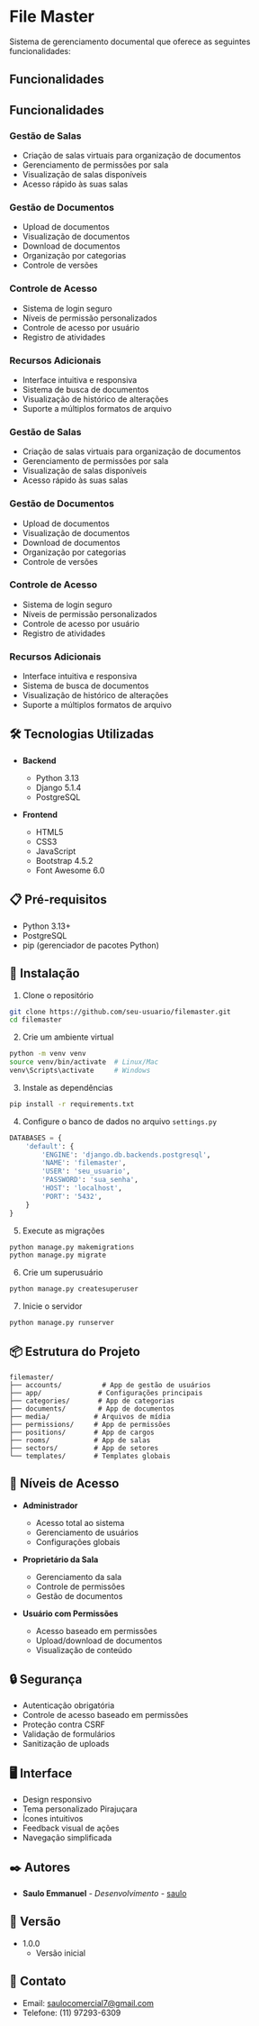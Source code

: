 # File Master

Sistema de gerenciamento documental que oferece as seguintes funcionalidades:

## Funcionalidades
## Funcionalidades

### Gestão de Salas
- Criação de salas virtuais para organização de documentos
- Gerenciamento de permissões por sala
- Visualização de salas disponíveis
- Acesso rápido às suas salas

### Gestão de Documentos
- Upload de documentos
- Visualização de documentos
- Download de documentos
- Organização por categorias
- Controle de versões

### Controle de Acesso
- Sistema de login seguro
- Níveis de permissão personalizados
- Controle de acesso por usuário
- Registro de atividades

### Recursos Adicionais
- Interface intuitiva e responsiva
- Sistema de busca de documentos
- Visualização de histórico de alterações
- Suporte a múltiplos formatos de arquivo
### Gestão de Salas
- Criação de salas virtuais para organização de documentos
- Gerenciamento de permissões por sala
- Visualização de salas disponíveis
- Acesso rápido às suas salas

### Gestão de Documentos
- Upload de documentos
- Visualização de documentos
- Download de documentos
- Organização por categorias
- Controle de versões

### Controle de Acesso
- Sistema de login seguro
- Níveis de permissão personalizados
- Controle de acesso por usuário
- Registro de atividades

### Recursos Adicionais
- Interface intuitiva e responsiva
- Sistema de busca de documentos
- Visualização de histórico de alterações
- Suporte a múltiplos formatos de arquivo

## 🛠️ Tecnologias Utilizadas

- **Backend**
  - Python 3.13
  - Django 5.1.4
  - PostgreSQL

- **Frontend**
  - HTML5
  - CSS3
  - JavaScript
  - Bootstrap 4.5.2
  - Font Awesome 6.0

## 📋 Pré-requisitos

- Python 3.13+
- PostgreSQL
- pip (gerenciador de pacotes Python)

## 🔧 Instalação

1. Clone o repositório
```bash
git clone https://github.com/seu-usuario/filemaster.git
cd filemaster
```

2. Crie um ambiente virtual
```bash
python -m venv venv
source venv/bin/activate  # Linux/Mac
venv\Scripts\activate     # Windows
```

3. Instale as dependências
```bash
pip install -r requirements.txt
```

4. Configure o banco de dados no arquivo `settings.py`
```python
DATABASES = {
    'default': {
        'ENGINE': 'django.db.backends.postgresql',
        'NAME': 'filemaster',
        'USER': 'seu_usuario',
        'PASSWORD': 'sua_senha',
        'HOST': 'localhost',
        'PORT': '5432',
    }
}
```

5. Execute as migrações
```bash
python manage.py makemigrations
python manage.py migrate
```

6. Crie um superusuário
```bash
python manage.py createsuperuser
```

7. Inicie o servidor
```bash
python manage.py runserver
```

## 📦 Estrutura do Projeto

```
filemaster/
├── accounts/          # App de gestão de usuários
├── app/              # Configurações principais
├── categories/       # App de categorias
├── documents/        # App de documentos
├── media/           # Arquivos de mídia
├── permissions/     # App de permissões
├── positions/       # App de cargos
├── rooms/           # App de salas
├── sectors/         # App de setores
└── templates/       # Templates globais
```

## 👥 Níveis de Acesso

- **Administrador**
  - Acesso total ao sistema
  - Gerenciamento de usuários
  - Configurações globais

- **Proprietário da Sala**
  - Gerenciamento da sala
  - Controle de permissões
  - Gestão de documentos

- **Usuário com Permissões**
  - Acesso baseado em permissões
  - Upload/download de documentos
  - Visualização de conteúdo

## 🔒 Segurança

- Autenticação obrigatória
- Controle de acesso baseado em permissões
- Proteção contra CSRF
- Validação de formulários
- Sanitização de uploads

## 🖥️ Interface

- Design responsivo
- Tema personalizado Pirajuçara
- Ícones intuitivos
- Feedback visual de ações
- Navegação simplificada

## ✒️ Autores

* **Saulo Emmanuel** - *Desenvolvimento* - [saulo](https://github.com/saulosilva2809/)

## 📌 Versão

* 1.0.0
    * Versão inicial

## 📧 Contato

* Email: saulocomercial7@gmail.com
* Telefone: (11) 97293-6309
